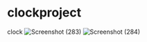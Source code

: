 # clockproject
clock
![Screenshot (283)](https://user-images.githubusercontent.com/115028608/205275241-363b4921-50b9-4b75-bea8-db95a0ca3a7a.png)
![Screenshot (284)](https://user-images.githubusercontent.com/115028608/205275302-3844363a-83c4-40b1-b5f6-09fbfbb01c88.png)
